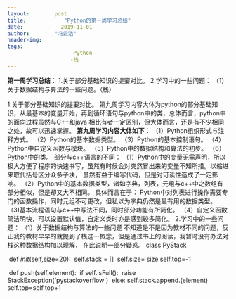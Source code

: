 ```yaml
---
layout:        post
title:            "Python的第一周学习总结"
date:            2019-11-01
author:        "冯云浩"
header-img:
tags:
                    -Python
                    -栈
---
```




**第一周学习总结：**
1.关于部分基础知识的提要对比。
2.学习中的一些问题：
（1）关于数据结构与算法的一些问题。（栈）

1.关于部分基础知识的提要对比。
  第九周学习内容大体为python的部分基础知识，从最基本的变量开始，再到循环语句与python中的类，总体而言，python中的面向过程虽然与C++和java
相比有者一定区别，但大体而言，还是有不少相同之处，故可以迅速掌握。
**第九周学习内容大体如下：**
（1）Python组织形式与注释方式。
（2）Python的基本数据类型。
（3）Python的基本控制语句。
（4）Python中自定义函数与模块。
（5）Python中的数据结构和算法的初步。
（6）Python中的类。
部分与c++语言的不同：
（1）Python中的变量无需声明，所以极大方便了程序的快速书写，虽然有时候会对突然冒出来的变量不知所措。以缩进来取代括号区分众多子块，
虽然有益于编写代码，但是对可读性造成了一定影响。
（2）Python中的基本数据类型，诸如字典，列表，元组与c++中之数组有部分相似，但是却又大不相同。
具体而言在于：
Python中对列表进行操作需要专门的函数操作，同时元组不可更改，但私以为字典仍然是最有用的数据类型。
（3)基本流程语句与c++中写法不同，同时部分功能有所简化。
（4）自定义函数简洁明快，可以设置默认值，自定义类时亦是感到较多简化。
2.学习中的一些问题：
（1）关于数据结构与算法的一些问题
不知道是不是因为教材不同的问题，反正我的教材早早的就提到了栈这一概念，但是通过书上的阅读，我暂时没有办法对栈这种数据结构加以理解，
在此说明一部分疑惑。
class PyStack

​           def _init_(self,size=20):
​            self.stack = []
​            self.size= size
​            self.top=-1                     

​            def push(self,element):
​             if self.isFull():
​             raise StackException('pystackoverflow')
​             else:
​             self.stack.append.(element)                 
​             self.top=self.top+1